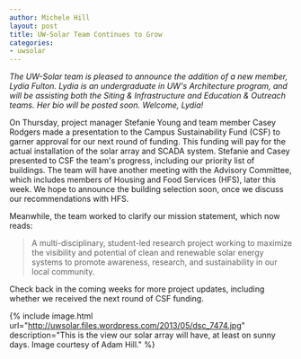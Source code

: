 ```yaml
---
author: Michele Hill
layout: post
title: UW-Solar Team Continues to Grow
categories:
- uwsolar
---
```


_The UW-Solar team is pleased to announce the addition of a new member, Lydia Fulton. Lydia is an undergraduate in UW's Architecture program, and will be assisting both the Siting & Infrastructure and Education & Outreach teams. Her bio will be posted soon. Welcome, Lydia!_

On Thursday, project manager Stefanie Young and team member Casey Rodgers made a presentation to the Campus Sustainability Fund (CSF) to garner approval for our next round of funding. This funding will pay for the actual installation of the solar array and SCADA system. Stefanie and Casey presented to CSF the team's progress, including our priority list of buildings. The team will have another meeting with the Advisory Committee, which includes members of Housing and Food Services (HFS), later this week. We hope to announce the building selection soon, once we discuss our recommendations with HFS.

Meanwhile, the team worked to clarify our mission statement, which now reads:


<blockquote>A multi-disciplinary, student-led research project working to maximize the visibility and potential of clean and renewable solar energy systems to promote awareness, research, and sustainability in our local community.</blockquote>


Check back in the coming weeks for more project updates, including whether we received the next round of CSF funding.

{% include image.html url="http://uwsolar.files.wordpress.com/2013/05/dsc_7474.jpg" description="This is the view our solar array will have, at least on sunny days. Image courtesy of Adam Hill." %}

